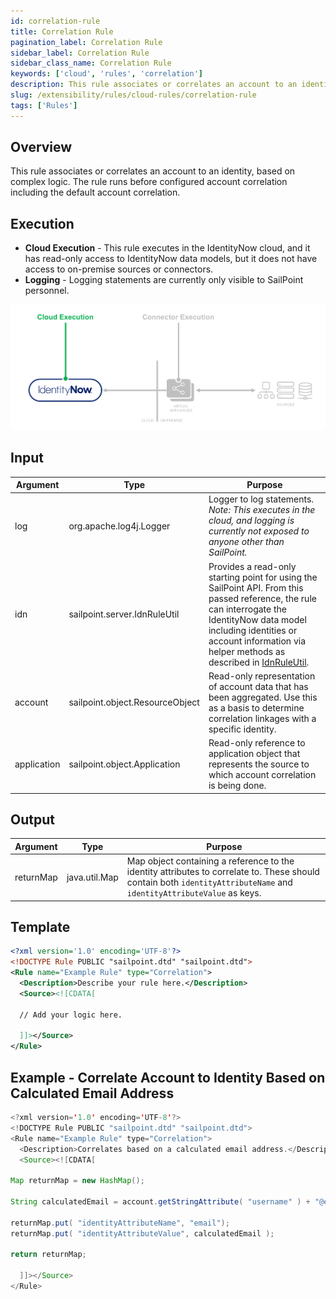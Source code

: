 ```yaml
---
id: correlation-rule
title: Correlation Rule
pagination_label: Correlation Rule
sidebar_label: Correlation Rule
sidebar_class_name: Correlation Rule
keywords: ['cloud', 'rules', 'correlation']
description: This rule associates or correlates an account to an identity, based on complex logic.
slug: /extensibility/rules/cloud-rules/correlation-rule
tags: ['Rules']
---
```


## Overview

This rule associates or correlates an account to an identity, based on complex logic. The rule runs before configured account correlation including the default account correlation.

## Execution

- **Cloud Execution** - This rule executes in the IdentityNow cloud, and it has read-only access to IdentityNow data models, but it does not have access to on-premise sources or connectors.
- **Logging** - Logging statements are currently only visible to SailPoint personnel.

![Rule Execution](../img/cloud_execution.png)

## Input

| Argument | Type | Purpose |
| --- | --- | --- |
| log | org.apache.log4j.Logger | Logger to log statements. _Note: This executes in the cloud, and logging is currently not exposed to anyone other than SailPoint._ |
| idn | sailpoint.server.IdnRuleUtil | Provides a read-only starting point for using the SailPoint API. From this passed reference, the rule can interrogate the IdentityNow data model including identities or account information via helper methods as described in [IdnRuleUtil](../idn_rule_utility.md). |
| account | sailpoint.object.ResourceObject | Read-only representation of account data that has been aggregated. Use this as a basis to determine correlation linkages with a specific identity. |
| application | sailpoint.object.Application | Read-only reference to application object that represents the source to which account correlation is being done. |

## Output

| Argument | Type | Purpose |
| --- | --- | --- |
| returnMap | java.util.Map | Map object containing a reference to the identity attributes to correlate to. These should contain both `identityAttributeName` and `identityAttributeValue` as keys. |

## Template

```xml
<?xml version='1.0' encoding='UTF-8'?>
<!DOCTYPE Rule PUBLIC "sailpoint.dtd" "sailpoint.dtd">
<Rule name="Example Rule" type="Correlation">
  <Description>Describe your rule here.</Description>
  <Source><![CDATA[

  // Add your logic here.

  ]]></Source>
</Rule>
```

## Example - Correlate Account to Identity Based on Calculated Email Address

```java
<?xml version='1.0' encoding='UTF-8'?>
<!DOCTYPE Rule PUBLIC "sailpoint.dtd" "sailpoint.dtd">
<Rule name="Example Rule" type="Correlation">
  <Description>Correlates based on a calculated email address.</Description>
  <Source><![CDATA[

Map returnMap = new HashMap();

String calculatedEmail = account.getStringAttribute( "username" ) + "@example.com";

returnMap.put( "identityAttributeName", "email");
returnMap.put( "identityAttributeValue", calculatedEmail );

return returnMap;

  ]]></Source>
</Rule>
```
